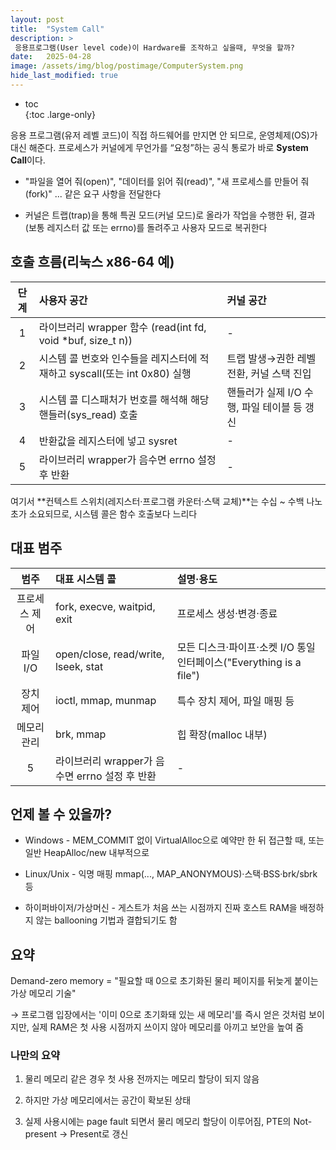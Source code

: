 ```yaml
---
layout: post
title:  "System Call"
description: >
 응용프로그램(User level code)이 Hardware를 조작하고 싶을때, 무엇을 할까?
date:   2025-04-28
image: /assets/img/blog/postimage/ComputerSystem.png
hide_last_modified: true
---
```


* toc  
{:toc .large-only}

응용 프로그램(유저 레벨 코드)이 직접 하드웨어를 만지면 안 되므로, 운영체제(OS)가 대신 해준다. 프로세스가 커널에게 무언가를 “요청”하는 공식 통로가 바로 **System Call**이다.

- "파일을 열어 줘(open)", "데이터를 읽어 줘(read)", "새 프로세스를 만들어 줘(fork)" ... 같은 요구 사항을 전달한다

- 커널은 트랩(trap)을 통해 특권 모드(커널 모드)로 올라가 작업을 수행한 뒤, 결과(보통 레지스터 값 또는 errno)를 돌려주고 사용자 모드로 복귀한다

## 호출 흐름(리눅스 x86-64 예)

| 단계 | 사용자 공간 | 커널 공간 |
|:---:|:---|:---|
| 1 | 라이브러리 wrapper 함수 (read(int fd, void *buf, size_t n)) | - |
| 2 | 시스템 콜 번호와 인수들을 레지스터에 적재하고 syscall(또는 int 0x80) 실행 | 트랩 발생→권한 레벨 전환, 커널 스택 진입 |
| 3 | 시스템 콜 디스패처가 번호를 해석해 해당 핸들러(sys_read) 호출 | 핸들러가 실제 I/O 수행, 파일 테이블 등 갱신 |
| 4 | 반환값을 레지스터에 넣고 sysret | - |
| 5 | 라이브러리 wrapper가 음수면 errno 설정 후 반환 | - |

여기서 **컨텍스트 스위치(레지스터·프로그램 카운터·스택 교체)**는 수십 ~ 수백 나노초가 소요되므로, 시스템 콜은 함수 호출보다 느리다

## 대표 범주

| 범주 | 대표 시스템 콜 | 설명·용도 |
|:---:|:---|:---|
| 프로세스 제어 | fork, execve, waitpid, exit | 프로세스 생성·변경·종료 |
| 파일 I/O | open/close, read/write, lseek, stat | 모든 디스크·파이프·소켓 I/O 통일 인터페이스("Everything is a file") |
| 장치 제어 | ioctl, mmap, munmap | 특수 장치 제어, 파일 매핑 등 |
| 메모리 관리  | brk, mmap | 힙 확장(malloc 내부) |
| 5 | 라이브러리 wrapper가 음수면 errno 설정 후 반환 | - |

## 언제 볼 수 있을까?

- Windows - MEM_COMMIT 없이 VirtualAlloc으로 예약만 한 뒤 접근할 때, 또는 일반 HeapAlloc/new 내부적으로

- Linux/Unix - 익명 매핑 mmap(..., MAP_ANONYMOUS)·스택·BSS·brk/sbrk 등

- 하이퍼바이저/가상머신 - 게스트가 처음 쓰는 시점까지 진짜 호스트 RAM을 배정하지 않는 ballooning 기법과 결합되기도 함

## 요약

Demand-zero memory = "필요할 때 0으로 초기화된 물리 페이지를 뒤늦게 붙이는 가상 메모리 기술"

→ 프로그램 입장에서는 '이미 0으로 초기화돼 있는 새 메모리'를 즉시 얻은 것처럼 보이지만, 실제 RAM은 첫 사용 시점까지 쓰이지 않아 메모리를 아끼고 보안을 높여 줌

### 나만의 요약

1. 물리 메모리 같은 경우 첫 사용 전까지는 메모리 할당이 되지 않음

2. 하지만 가상 메모리에서는 공간이 확보된 상태

3. 실제 사용시에는 page fault 되면서 물리 메모리 할당이 이루어짐, PTE의 Not-present → Present로 갱신